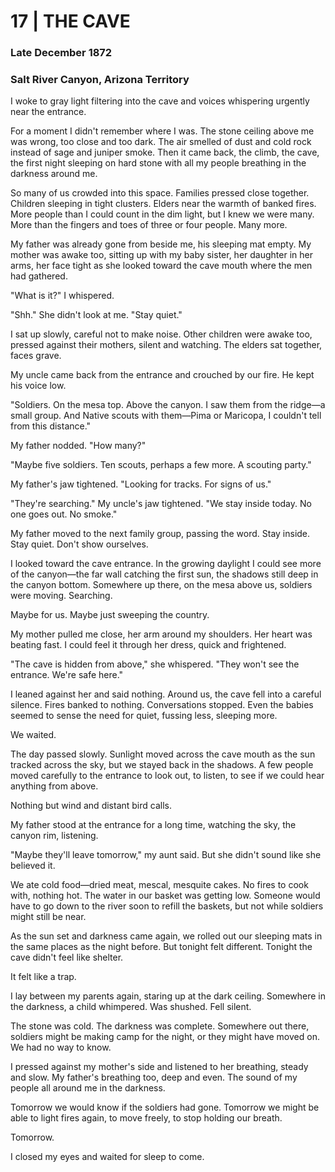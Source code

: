 # 17  |  THE CAVE

### Late December 1872
### Salt River Canyon, Arizona Territory
I woke to gray light filtering into the cave and voices whispering urgently near the entrance.

For a moment I didn't remember where I was. The stone ceiling above me was wrong, too close and too dark. The air smelled of dust and cold rock instead of sage and juniper smoke. Then it came back, the climb, the cave, the first night sleeping on hard stone with all my people breathing in the darkness around me.

So many of us crowded into this space. Families pressed close together. Children sleeping in tight clusters. Elders near the warmth of banked fires. More people than I could count in the dim light, but I knew we were many. More than the fingers and toes of three or four people. Many more.

My father was already gone from beside me, his sleeping mat empty. My mother was awake too, sitting up with my baby sister, her daughter in her arms, her face tight as she looked toward the cave mouth where the men had gathered.

"What is it?" I whispered.

"Shh." She didn't look at me. "Stay quiet."

I sat up slowly, careful not to make noise. Other children were awake too, pressed against their mothers, silent and watching. The elders sat together, faces grave.

My uncle came back from the entrance and crouched by our fire. He kept his voice low.

"Soldiers. On the mesa top. Above the canyon. I saw them from the ridge—a small group. And Native scouts with them—Pima or Maricopa, I couldn't tell from this distance."

My father nodded. "How many?"

"Maybe five soldiers. Ten scouts, perhaps a few more. A scouting party."

My father's jaw tightened. "Looking for tracks. For signs of us."

"They're searching." My uncle's jaw tightened. "We stay inside today. No one goes out. No smoke."

My father moved to the next family group, passing the word. Stay inside. Stay quiet. Don't show ourselves.

I looked toward the cave entrance. In the growing daylight I could see more of the canyon—the far wall catching the first sun, the shadows still deep in the canyon bottom. Somewhere up there, on the mesa above us, soldiers were moving. Searching.

Maybe for us. Maybe just sweeping the country.

My mother pulled me close, her arm around my shoulders. Her heart was beating fast. I could feel it through her dress, quick and frightened.

"The cave is hidden from above," she whispered. "They won't see the entrance. We're safe here."

I leaned against her and said nothing. Around us, the cave fell into a careful silence. Fires banked to nothing. Conversations stopped. Even the babies seemed to sense the need for quiet, fussing less, sleeping more.

We waited.

The day passed slowly. Sunlight moved across the cave mouth as the sun tracked across the sky, but we stayed back in the shadows. A few people moved carefully to the entrance to look out, to listen, to see if we could hear anything from above.

Nothing but wind and distant bird calls.

My father stood at the entrance for a long time, watching the sky, the canyon rim, listening.

"Maybe they'll leave tomorrow," my aunt said. But she didn't sound like she believed it.

We ate cold food—dried meat, mescal, mesquite cakes. No fires to cook with, nothing hot. The water in our basket was getting low. Someone would have to go down to the river soon to refill the baskets, but not while soldiers might still be near.

As the sun set and darkness came again, we rolled out our sleeping mats in the same places as the night before. But tonight felt different. Tonight the cave didn't feel like shelter.

It felt like a trap.

I lay between my parents again, staring up at the dark ceiling. Somewhere in the darkness, a child whimpered. Was shushed. Fell silent.

The stone was cold. The darkness was complete. Somewhere out there, soldiers might be making camp for the night, or they might have moved on. We had no way to know.

I pressed against my mother's side and listened to her breathing, steady and slow. My father's breathing too, deep and even. The sound of my people all around me in the darkness.

Tomorrow we would know if the soldiers had gone. Tomorrow we might be able to light fires again, to move freely, to stop holding our breath.

Tomorrow.

I closed my eyes and waited for sleep to come.
